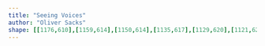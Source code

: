 ```yaml
---
title: "Seeing Voices"
author: "Oliver Sacks"
shape: [[1176,610],[1159,614],[1150,614],[1135,617],[1129,620],[1121,628],[1118,642],[1120,708],[1117,737],[1118,776],[1116,800],[1115,960],[1113,980],[1111,1064],[1109,1079],[1106,1226],[1107,1241],[1105,1270],[1105,1334],[1103,1353],[1103,1394],[1101,1433],[1108,1442],[1122,1445],[1137,1446],[1150,1446],[1170,1443],[1174,1438],[1176,1428],[1176,1406],[1179,1366],[1179,1326],[1181,1301],[1182,1203],[1184,1173],[1184,1140],[1186,1125],[1189,975],[1191,947],[1190,928],[1193,866],[1193,791],[1195,770],[1196,702],[1201,692],[1201,688],[1198,682],[1198,665],[1200,659],[1202,638],[1207,624],[1207,620],[1201,612],[1188,610]]
---
```

